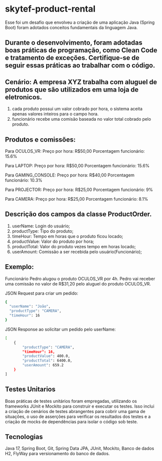 # skytef-product-rental

Esse foi um desafio que envolveu a criação de uma aplicação Java (Spring Boot) foram adotados conceitos fundamentais da linguagem Java.

## Durante o desenvolvimento, foram adotadas boas práticas de programação, como Clean Code e tratamento de exceções. Certifique-se de seguir essas práticas ao trabalhar com o código.

## Cenário: A empresa XYZ trabalha com aluguel de produtos que são utilizados em uma loja de eletronicos.

1. cada produto possui um valor cobrado por hora, o sistema aceita apenas valores inteiros para o campo hora.
2. funcionário recebe uma comisão baseada no valor total cobrado pelo produto.

## Produtos e comissões:
Para OCULOS_VR:
Preço por hora: R$50,00
Porcentagem funcionário: 15.6%

Para LAPTOP:
Preço por hora: R$50,00
Porcentagem funcionário: 15.6%

Para GAMING_CONSOLE:
Preço por hora: R$40,00
Porcentagem funcionário: 10.3%

Para PROJECTOR:
Preço por hora: R$25,00
Porcentagem funcionário: 9%

Para CAMERA:
Preço por hora: R$25,00
Porcentagem funcionário: 8.1%

## Descrição dos campos da classe ProductOrder.
1. userName: Login do usuário;
1. productType: Tipo do produto;
1. timeHour: Tempo em horas que o produto ficou locado;
1. productValue: Valor do produto por hora;
1. productTotal: Valor do produto vezes tempo em horas locado;
1. userAmount: Comissão a ser recebida pelo usuário(Funcionário);

## Exemplo:
Funcionário Pedro alugou o produto OCULOS_VR por 4h.
Pedro vai receber uma comissão no valor de R$31,20 pelo aluguel do produto OCULOS_VR.

JSON Request para criar um pedido:
```bash
{
  "userName": "João",
  "productType": "CAMERA",
  "timeHour": 16
}
```
JSON Response ao solicitar um pedido pelo userName:
```bash
[
    {
        "productType": "CAMERA",
        "timeHour": 16,
        "productValue": 400.0,
        "productTotal": 6400.0,
        "userAmount": 659.2
    }
]
```

## Testes Unitarios
Boas práticas de testes unitários foram empregadas, utilizando os frameworks JUnit e Mockito para construir e executar os testes. Isso inclui a criação de cenários de testes abrangentes para cobrir uma gama de situações, o uso de asserções para verificar os resultados dos testes e a criação de mocks de dependências para isolar o código sob teste.

## Tecnologias
Java 17, Spring Boot, Git, Spring Data JPA, JUnit, Mockito, Banco de dados H2, FlyWay para versionamento do banco de dados.
